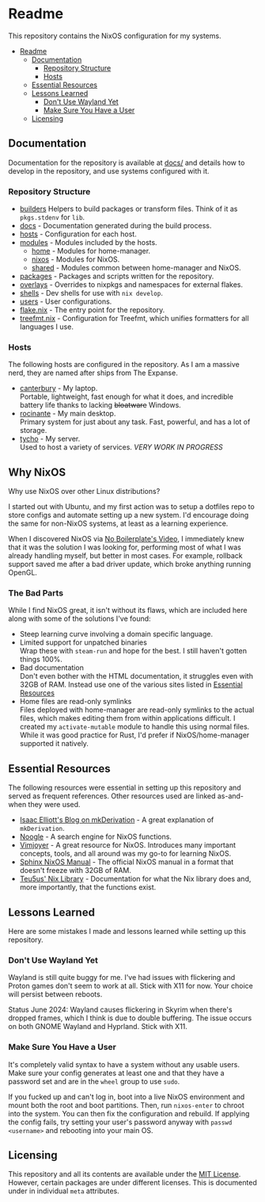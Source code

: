 # Readme

This repository contains the NixOS configuration for my systems.

- [Readme](#readme)
  - [Documentation](#documentation)
    - [Repository Structure](#repository-structure)
    - [Hosts](#hosts)
  - [Essential Resources](#essential-resources)
  - [Lessons Learned](#lessons-learned)
    - [Don't Use Wayland Yet](#dont-use-wayland-yet)
    - [Make Sure You Have a User](#make-sure-you-have-a-user)
  - [Licensing](#licensing)

## Documentation

Documentation for the repository is available at [docs/](docs/readme.md) and
details how to develop in the repository, and use systems configured with it.

### Repository Structure

- [builders](builders/) Helpers to build packages or transform files. Think of
  it as `pkgs.stdenv` for `lib`.
- [docs](docs/readme.md) - Documentation generated during the build process.
- [hosts](hosts/) - Configuration for each host.
- [modules](modules/) - Modules included by the hosts.
  - [home](modules/home/) - Modules for home-manager.
  - [nixos](modules/nixos/) - Modules for NixOS.
  - [shared](modules/shared/) - Modules common between home-manager and NixOS.
- [packages](packages/) - Packages and scripts written for the repository.
- [overlays](overlays/) - Overrides to nixpkgs and namespaces for external
  flakes.
- [shells](shells/) - Dev shells for use with `nix develop`.
- [users](users/) - User configurations.
- [flake.nix](flake.nix) - The entry point for the repository.
- [treefmt.nix](treefmt.nix) - Configuration for Treefmt, which unifies
  formatters for all languages I use.

### Hosts

The following hosts are configured in the repository. As I am a massive nerd,
they are named after ships from The Expanse.

- [canterbury](hosts/canterbury/configuration.nix) - My laptop.<br> Portable,
  lightweight, fast enough for what it does, and incredible battery life thanks
  to lacking ~~bloatware~~ Windows.
- [rocinante](hosts/rocinante/configuration.nix) - My main desktop.<br> Primary
  system for just about any task. Fast, powerful, and has a lot of storage.
- [tycho](hosts/tycho/configuration.nix) - My server.<br> Used to host a variety
  of services. _VERY WORK IN PROGRESS_

## Why NixOS

Why use NixOS over other Linux distributions?

I started out with Ubuntu, and my first action was to setup a dotfiles repo to
store configs and automate setting up a new system. I'd encourage doing the same
for non-NixOS systems, at least as a learning experience.

When I discovered NixOS via
[No Boilerplate's Video](https://youtu.be/CwfKlX3rA6E), I immediately knew that
it was the solution I was looking for, performing most of what I was already
handling myself, but better in most cases. For example, rollback support saved
me after a bad driver update, which broke anything running OpenGL.

### The Bad Parts

While I find NixOS great, it isn't without its flaws, which are included here
along with some of the solutions I've found:

- Steep learning curve involving a domain specific language.
- Limited support for unpatched binaries<br>Wrap these with `steam-run` and hope
  for the best. I still haven't gotten things 100%.
- Bad documentation<br>Don't even bother with the HTML documentation, it
  struggles even with 32GB of RAM. Instead use one of the various sites listed
  in [Essential Resources](#essential-resources)
- Home files are read-only symlinks<br>Files deployed with home-manager are
  read-only symlinks to the actual files, which makes editing them from within
  applications difficult. I created my `activate-mutable` module to handle this
  using normal files. While it was good practice for Rust, I'd prefer if
  NixOS/home-manager supported it natively.

## Essential Resources

The following resources were essential in setting up this repository and served
as frequent references. Other resources used are linked as-and-when they were
used.

- [Isaac Elliott's Blog on mkDerivation](https://blog.ielliott.io/nix-docs/mkDerivation.html) -
  A great explanation of `mkDerivation`.
- [Noogle](https://noogle.dev/) - A search engine for NixOS functions.
- [Vimjoyer](https://www.youtube.com/@vimjoyer) - A great resource for NixOS.
  Introduces many important concepts, tools, and all around was my go-to for
  learning NixOS.
- [Sphinx NixOS Manual](https://nlewo.github.io/nixos-manual-sphinx/development/option-types.xml.html) -
  The official NixOS manual in a format that doesn't freeze with 32GB of RAM.
- [Teu5us' Nix Library](https://teu5us.github.io/nix-lib.html) - Documentation
  for what the Nix library does and, more importantly, that the functions exist.

## Lessons Learned

Here are some mistakes I made and lessons learned while setting up this
repository.

### Don't Use Wayland Yet

Wayland is still quite buggy for me. I've had issues with flickering and Proton
games don't seem to work at all. Stick with X11 for now. Your choice will
persist between reboots.

Status June 2024: Wayland causes flickering in Skyrim when there's dropped
frames, which I think is due to double buffering. The issue occurs on both GNOME
Wayland and Hyprland. Stick with X11.

### Make Sure You Have a User

It's completely valid syntax to have a system without any usable users. Make
sure your config generates at least one and that they have a password set and
are in the `wheel` group to use `sudo`.

If you fucked up and can't log in, boot into a live NixOS environment and mount
both the root and boot partitions. Then, run `nixos-enter` to chroot into the
system. You can then fix the configuration and rebuild. If applying the config
fails, try setting your user's password anyway with `passwd <username>` and
rebooting into your main OS.

## Licensing

This repository and all its contents are available under the
[MIT License](./license.txt). However, certain packages are under different
licenses. This is documented under in individual `meta` attributes.
